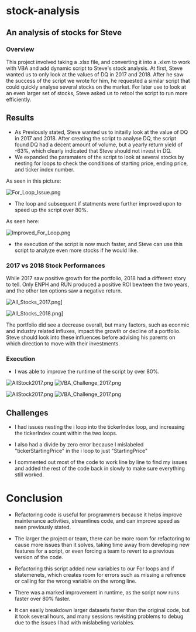 # stock-analysis
## An analysis of stocks for Steve

### Overview

This project involved taking a .xlsx file, and converting it into a .xlxm to work with VBA and add dynamic script to Steve's stock analysis.
At first, Steve wanted us to only look at the values of DQ in 2017 and 2018. After he saw the success of the script we wrote for him, he requested a similar script that could quickly analyse several stocks on the market.
For later use to look at an even larger set of stocks, Steve asked us to retool the script to run more efficiently.

## Results

- As Previously stated, Steve wanted us to initailly look at the value of DQ in 2017 and 2018. After creating the script to analyse DQ, the script found DQ had a decent amount of volume, but a yearly return yield of -63%, which clearly indicated that Steve should not invest in DQ.
- We expanded the paramaters of the script to look at several stocks by nesting for loops to check the conditions of starting price, ending price, and ticker index number.

As seen in this picture:

![For_Loop_Issue.png](Resources/For_Loop_Issue.png)

- The loop and subsequent if statments were further improved upon to speed up the script over 80%.

As seen here:

![Improved_For_Loop.png](Resources/Improved_For_Loop.png)

- the execution of the script is now much faster, and Steve can use this script to analyze even more stocks if he would like.

### 2017 vs 2018 Stock Performances

While 2017 saw positive growth for the portfolio, 2018 had a different story to tell.  Only ENPH and RUN produced a positive ROI bewteen the two years, and the other ten options saw a negative return.

![All_Stocks_2017.png](Resources/All_Stocks_2017.png)]

![All_Stocks_2018.png](Resources/All_Stocks_2018.png)]

The portfolio did see a decrease overall, but many factors, such as econmic and industry related influxes, impact the growth or decline of a portfolio. Steve should look into these influences before advising his parents on which direction to move with their investments.

### Execution

- I was able to improve the runtime of the script by over 80%.

![AllStock2017.png](Resources/AllStock2017.png)
![VBA_Challenge_2017.png](Resources/VBA_Challenge_2017.png)

![AllStock2017.png](Resources/AllStock2018.png)
![VBA_Challenge_2017.png](Resources/VBA_Challenge_2018.png)



## Challenges

- I had issues nesting the i loop into the tickerIndex loop, and increasing the tickerIndex count within the two loops.

- I also had a divide by zero error because I mislabeled "tickerStartingPrice" in the i loop to just "StartingPrice"

- I commented out most of the code to work line by line to find my issues and added the rest of the code back in slowly to make sure everything still worked.

# Conclusion

- Refactoring code is useful for programmers because it helps improve maintenance activities, streamlines code, and can improve speed as seen previously stated.

- The larger the project or team, there can be more room for refactoring to cause more issues than it solves, taking time away from developing new features for a script, or even forcing a team to revert to a previous version of the code.

- Refactoring this script added new variables to our For loops and if statemenets, which creates room for errors such as missing a refrence or calling for the wrong variable on the wrong line.

- There was a marked improvement in runtime, as the script now runs faster over 80% faster. 

- It can easily breakdown larger datasets faster than the original code, but it took several hours, and many sessions revisiting problems to debug due to the issues I had with mislabeling variables.
